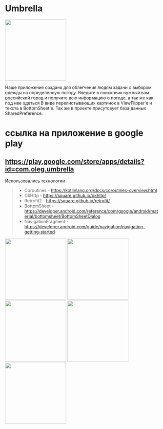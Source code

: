 # Umbrella

<img src = "https://user-images.githubusercontent.com/65255152/116113907-98f4a180-a6c1-11eb-9f22-4a3436908fca.png" width = "200"/>

Наше приложение создано для облегчения людям задачи с выбором одежды на определенную погоду.
Введите в поисковик нужный вам российский город и получите всю информацию о погоде, а так же как под нее одеться 
В виде перелистывающих картинок в ViewFlipper'e  и  текста в BottomSheet'e.
Так же в проекте присутсвует база данных SharedPreference.


# ссылка на приложение в google play 
## https://play.google.com/store/apps/details?id=com.oleg.umbrella

Использовались технологии
> * Coroutines - https://kotlinlang.org/docs/coroutines-overview.html
> * OkHttp - https://square.github.io/okhttp/
> * Retrofit2 - https://square.github.io/retrofit/
> * BottomSheet - https://developer.android.com/reference/com/google/android/material/bottomsheet/BottomSheetDialog
> * NavigationFragment - https://developer.android.com/guide/navigation/navigation-getting-started

<img src = "https://user-images.githubusercontent.com/65255152/116112536-51b9e100-a6c0-11eb-8237-ab6e10aba2ab.jpg" width = "200"/>

<img src = "https://user-images.githubusercontent.com/65255152/116112553-554d6800-a6c0-11eb-8fd2-8e3cfb857fe9.jpg" width = "200"/>

<img src = "https://user-images.githubusercontent.com/65255152/116112570-59798580-a6c0-11eb-9d4b-b388ad135f72.jpg" width = "200"/>

<img src = "https://user-images.githubusercontent.com/65255152/116112604-6302ed80-a6c0-11eb-99dc-dc47328da87c.jpg" width = "200"/>



<img src = "https://user-images.githubusercontent.com/65255152/116112509-4c5c9680-a6c0-11eb-8d71-d031ef8156f2.jpg" width = "200"/>
